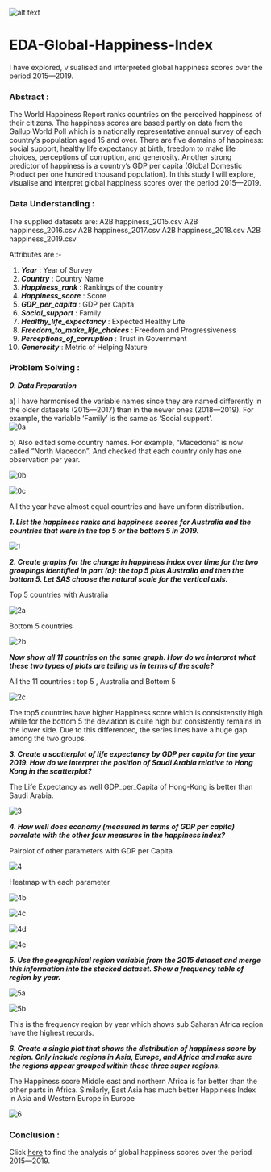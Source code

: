 ![alt text](https://github.com/AbhishekKumar-0311/Micro-Projects/blob/main/EDA-Global-Happiness-Index/png/happiness2.png?raw=true)
# EDA-Global-Happiness-Index
I have explored, visualised and interpreted global happiness scores over the period 2015—2019.

### Abstract :

The World Happiness Report ranks countries on the perceived happiness of their citizens. The happiness scores are based partly on data from the Gallup World Poll which is a nationally representative annual survey of each country’s population aged 15 and over.
There are five domains of happiness: social support, healthy life expectancy at birth, freedom to make life choices, perceptions of corruption, and generosity. Another strong predictor of happiness is a country’s GDP per capita (Global Domestic Product per one hundred thousand population).
In this study I will explore, visualise and interpret global happiness scores over the period 2015—2019.

### Data Understanding :

The supplied datasets are:
A2B happiness_2015.csv
A2B happiness_2016.csv
A2B happiness_2017.csv
A2B happiness_2018.csv
A2B happiness_2019.csv

Attributes are :-
1. **_Year_** : Year of Survey
2. **_Country_** : Country Name
3. **_Happiness_rank_** : Rankings of the country
4. **_Happiness_score_** : Score
5. **_GDP_per_capita_** : GDP per Capita
6. **_Social_support_** : Family
7. **_Healthy_life_expectancy_** : Expected Healthy Life
8. **_Freedom_to_make_life_choices_** : Freedom and Progressiveness
9. **_Perceptions_of_corruption_** : Trust in Government
10. **_Generosity_** : Metric of Helping Nature


### Problem Solving :

**_0. Data Preparation_**

   a) I have harmonised the variable names since they are named differently in the older datasets (2015—2017) than in the newer ones (2018—2019). For example, the variable ‘Family’ is the same as ‘Social support’.   
![0a](https://github.com/AbhishekKumar-0311/Micro-Projects/blob/main/EDA-Global-Happiness-Index/png/0a.png)

   b) Also edited some country names. For example, “Macedonia” is now called “North Macedon”. And checked that each country only has one observation per year.

![0b](https://github.com/AbhishekKumar-0311/Micro-Projects/blob/main/EDA-Global-Happiness-Index/png/0b.png)

![0c](https://github.com/AbhishekKumar-0311/Micro-Projects/blob/main/EDA-Global-Happiness-Index/png/0c.png)

All the year have almost equal countries and have uniform distribution.

**_1. List the happiness ranks and happiness scores for Australia and the countries that were in the top 5 or the bottom 5 in 2019._**

![1](https://github.com/AbhishekKumar-0311/Micro-Projects/blob/main/EDA-Global-Happiness-Index/png/1.png)

**_2. Create graphs for the change in happiness index over time for the two groupings identified in part (a): the top 5 plus Australia and then the bottom 5. Let SAS choose the natural scale for the vertical axis._**

Top 5 countries with Australia

![2a](https://github.com/AbhishekKumar-0311/Micro-Projects/blob/main/EDA-Global-Happiness-Index/png/2a.png)

Bottom 5 countries

![2b](https://github.com/AbhishekKumar-0311/Micro-Projects/blob/main/EDA-Global-Happiness-Index/png/2b.png)


**_Now show all 11 countries on the same graph. How do we interpret what these two types of plots are telling us in terms of the scale?_**

All the 11 countries : top 5 , Australia and Bottom 5

![2c](https://github.com/AbhishekKumar-0311/Micro-Projects/blob/main/EDA-Global-Happiness-Index/png/2c.png)

The top5 countries have higher Happiness score which is consistenstly high while for the bottom 5 the deviation is quite high but consistently remains in the lower side.
Due to this differencec, the series lines have a huge gap among the two groups.

**_3. Create a scatterplot of life expectancy by GDP per capita for the year 2019. How do we interpret the position of Saudi Arabia relative to Hong Kong in the scatterplot?_**

The Life Expectancy as well GDP_per_Capita of Hong-Kong is better than Saudi Arabia.

![3](https://github.com/AbhishekKumar-0311/Micro-Projects/blob/main/EDA-Global-Happiness-Index/png/3.png)

**_4. How well does economy (measured in terms of GDP per capita) correlate with the other four measures in the happiness index?_**

Pairplot of other parameters with GDP per Capita

![4](https://github.com/AbhishekKumar-0311/Micro-Projects/blob/main/EDA-Global-Happiness-Index/png/4.png)

Heatmap with each parameter

![4b](https://github.com/AbhishekKumar-0311/Micro-Projects/blob/main/EDA-Global-Happiness-Index/png/4b.png)

![4c](https://github.com/AbhishekKumar-0311/Micro-Projects/blob/main/EDA-Global-Happiness-Index/png/4c.png)

![4d](https://github.com/AbhishekKumar-0311/Micro-Projects/blob/main/EDA-Global-Happiness-Index/png/4d.png)

![4e](https://github.com/AbhishekKumar-0311/Micro-Projects/blob/main/EDA-Global-Happiness-Index/png/4e.png)

**_5. Use the geographical region variable from the 2015 dataset and merge this information into the stacked dataset. Show a frequency table of region by year._**

![5a](https://github.com/AbhishekKumar-0311/Micro-Projects/blob/main/EDA-Global-Happiness-Index/png/5a.png)

![5b](https://github.com/AbhishekKumar-0311/Micro-Projects/blob/main/EDA-Global-Happiness-Index/png/5b.png)

This is the frequency region by year which shows sub Saharan Africa region have the highest records.

**_6. Create a single plot that shows the distribution of happiness score by region. Only include regions in Asia, Europe, and Africa and make sure the regions appear grouped within these three super regions._**

The Happiness score Middle east and northern Africa is far better than the other parts in Africa.
Similarly, East Asia has much better Happiness Index in Asia and Western Europe in Europe

![6](https://github.com/AbhishekKumar-0311/Micro-Projects/blob/main/EDA-Global-Happiness-Index/png/6.png)


### Conclusion :

Click [here](https://github.com/AbhishekKumar-0311/Micro-Projects/blob/main/EDA-Global-Happiness-Index/AnalysisResult/AnalysisDocument.docx) to find the analysis of global happiness scores over the period 2015—2019.
